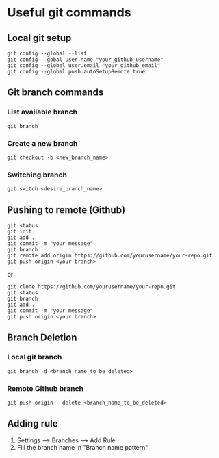 # Useful git commands

## Local git setup
```
git config --global --list
git config --gobal user.name "your_github_username"
git config --global user.email "your_github_email"
git config --global push.autoSetupRemote true
```

## Git branch commands
### List available branch
```
git branch
```

### Create a new branch
```
git checkout -b <new_branch_name>
```

### Switching branch
```
git switch <desire_branch_name>
```

## Pushing to remote (Github)
```
git status
git init
git add .
git commit -m "your message"
git branch
git remote add origin https://github.com/yourusername/your-repo.git
git push origin <your branch>
```
or
```
git clone https://github.com/yourusername/your-repo.git
git status
git branch
git add .
git commit -m "your message"
git push origin <your branch>
```

## Branch Deletion
### Local git branch
```
git branch -d <branch_name_to_be_deleted>
```
### Remote Github branch
```
git push origin --delete <branch_name_to_be_deleted>
```

## Adding rule
1. Settings --> Branches --> Add Rule
2. Fill the branch name in "Branch name pattern"